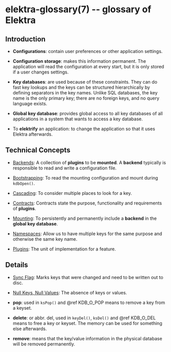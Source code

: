 elektra-glossary(7) -- glossary of Elektra
==========================================

## Introduction

- **Configurations**:
  contain user preferences or other application
  settings.

- **Configuration storage**:
  makes this information permanent.
  The application will read the configuration
  at every start, but it is only stored
  if a user changes settings.

- **Key databases**:
  are used because of these constraints.
  They can do fast key lookups and the keys can be structured
  hierarchically by defining separators in the key names.
  Unlike SQL databases, the key name is the only primary key; there are
  no foreign keys, and no query language exists.

- **Global key database**:
  provides global access to all key databases
  of all applications in a system that wants to access a key database.

- To **elektrify** an application:
  to change the application so that it uses Elektra afterwards.

## Technical Concepts

- [Backends](elektra-backends.md):
  A collection of **plugins** to be **mounted**.
  A **backend** typically is responsible to read and write a configuration file.

- [Bootstrapping](elektra-bootstrapping.md):
  To read the mounting configuration and mount during `kdbOpen()`.

- [Cascading](elektra-cascading.md):
  To consider multiple places to look for a key.

- [Contracts](elektra-contracts.md):
  Contracts state the purpose, functionality and requirements of **plugins**.

- [Mounting](elektra-mounting.md):
  To persistently and permanently include a **backend** in the **global key database**.

- [Namespaces](elektra-namespaces.md):
  Allow us to have multiple keys for the same purpose and otherwise the same key name.

- [Plugins](elektra-plugins-framework.md):
  The unit of implementation for a feature.


## Details

- [Sync Flag](elektra-sync-flag.md):
  Marks keys that were changed and need to be written out to disc.

- [Null Keys, Null Values](elektra-values.md):
  The absence of keys or values.

- **pop**:
  used in `ksPop()` and @ref KDB_O_POP means to remove
  a key from a keyset.

- **delete**:
  or abbr. del, used in `keyDel()`, `ksDel()` and @ref KDB_O_DEL means to free a key or keyset. The memory
  can be used for something else afterwards.

- **remove**:
  means that the key/value information in the physical database will be removed permanently.
